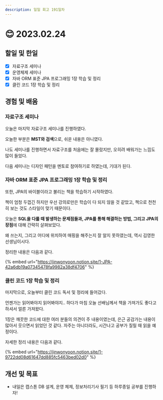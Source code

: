 ```yaml
---
description: 일일 회고 191일차
---
```


# 😊 2023.02.24

## 할일 및 한일&#x20;

* [x] 자료구조 세미나&#x20;
* [x] 운영체제 세미나&#x20;
* [x] 자바 ORM 표준 JPA 프로그래밍 1장 학습 및 정리&#x20;
* [x] 클린 코드 1장 학습 및 정리&#x20;

## 경험 및 배움&#x20;

### 자료구조 세미나&#x20;

오늘은 마지막 자료구조 세미나를 진행하였다.

오늘한 부분은 **MST와 검색**으로, 쉬운 내용은 아니였다.

나도 세미나를 진행하면서 자료구조를 처음에는 잘 몰랐지만, 오히려 배워가는 느낌도 많이 들었다.

다음 세미나는 디자인 패턴을 멘토로 참여하기로 하였는데, 기대가 된다.

### 자바 ORM 표준 JPA 프로그래밍 1장 학습 및 정리&#x20;

또한, JPA의 바이블이라고 불리는 책을 학습하기 시작하였다.

책이 엄청 두껍긴 하지만 우선 강의로만은 학습이 다 되지 않을 것 같았고, 책으로 천천히 보는 것도 스타일이 맞기 때문이다.

오늘은 **SQL을 다룰 때 발생하는 문제점들과, JPA를 통해 해결하는 방법, 그리고 JPA의 장점**에 대해 간략히 살펴보았다.

왜 쓰는지, 그리고 어디에 위치하여 매핑을 해주는지 잘 알지 못하였는데, 역시 김영한 선생님이시다.

정리한 내용은 다음과 같다.

{% embed url="https://jinwonyoon.notion.site/1-JPA-42a6db19a07345478fa9982a38df4706" %}

### 클린 코드 1장 학습 및 정리&#x20;

마지막으로, 오늘부터 클린 코드 독서 및 정리에 들어갔다.

언젠가는 읽어봐야지 읽어봐야지.. 하다가 마침 오늘 선배님께서 책을 가져가도 좋다고 하셔서 얼른 가져왔다.

1장은 깨끗한 코드에 대한 여러 분들의 의견이 주 내용이였는데, 은근 공감가는 내용이 많아서 웃으면서 읽었던 것 같다. 자주는 아니더라도, 시간나고 공부가 질릴 때 읽을 예정이다.

자세한 정리 내용은 다음과 같다.

{% embed url="https://jinwonyoon.notion.site/1-9722dd08d61647dd885fc5463bed02d0" %}

## 개선 및 목표&#x20;

* 내일은 캡스톤 DB 설계, 운영 체제, 정보처리기사 필기 등 하루종일 공부를 진행하자!&#x20;
